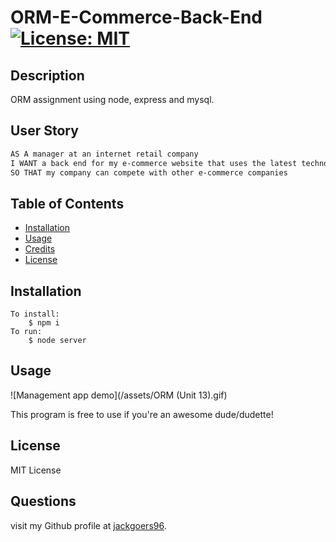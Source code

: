 
# ORM-E-Commerce-Back-End [![License: MIT](https://img.shields.io/badge/License-MIT-yellow.svg)](https://opensource.org/licenses/MIT)

## Description

ORM assignment using node, express and mysql.

## User Story

```md
AS A manager at an internet retail company
I WANT a back end for my e-commerce website that uses the latest technologies
SO THAT my company can compete with other e-commerce companies
```


## Table of Contents

- [Installation](#installation)
- [Usage](#usage)
- [Credits](#credits)
- [License](#license)

## Installation

```
To install:
    $ npm i
To run:
    $ node server
```

## Usage

![Management app demo](/assets/ORM (Unit 13).gif)

This program is free to use if you're an awesome dude/dudette!

## License

MIT License


## Questions


visit my Github profile at [jackgoers96](https://github.com/jackgoers96).
